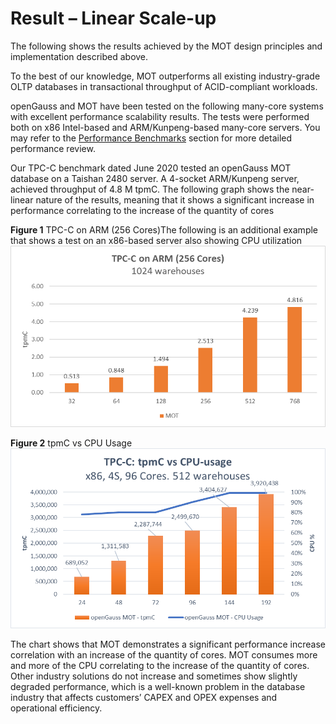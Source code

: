 # Result – Linear Scale-up<a name="EN-US_TOPIC_0260488145"></a>

The following shows the results achieved by the MOT design principles and implementation described above.

To the best of our knowledge, MOT outperforms all existing industry-grade OLTP databases in transactional throughput of ACID-compliant workloads.

openGauss and MOT have been tested on the following many-core systems with excellent performance scalability results. The tests were performed both on x86 Intel-based and ARM/Kunpeng-based many-core servers. You may refer to the  [Performance Benchmarks](performance-benchmarks.md)  section for more detailed performance review.

Our TPC-C benchmark dated June 2020 tested an openGauss MOT database on a Taishan 2480 server. A 4-socket ARM/Kunpeng server, achieved throughput of 4.8 M tpmC. The following graph shows the near-linear nature of the results, meaning that it shows a significant increase in performance correlating to the increase of the quantity of cores

**Figure  1**  TPC-C on ARM \(256 Cores\)The following is an additional example that shows a test on an x86-based server also showing CPU utilization<a name="fig12858113316316"></a>  
![](figures/tpc-c-on-arm-(256-cores)the-following-is-an-additional-example-that-shows-a-test-on-an-x86-based-ser.png "tpc-c-on-arm-(256-cores)the-following-is-an-additional-example-that-shows-a-test-on-an-x86-based-ser")

**Figure  2**  tpmC vs CPU Usage<a name="fig158901264323"></a>  
![](figures/resource-utilization-performance-benchmarks.png "resource-utilization-performance-benchmarks")

The chart shows that MOT demonstrates a significant performance increase correlation with an increase of the quantity of cores. MOT consumes more and more of the CPU correlating to the increase of the quantity of cores. Other industry solutions do not increase and sometimes show slightly degraded performance, which is a well-known problem in the database industry that affects customers’ CAPEX and OPEX expenses and operational efficiency.

